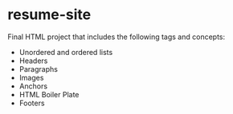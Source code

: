 # resume-site
Final HTML project that includes the following tags and concepts:
- Unordered and ordered lists
- Headers
- Paragraphs
- Images
- Anchors
- HTML Boiler Plate
- Footers
